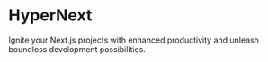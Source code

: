 # HyperNext

Ignite your Next.js projects with enhanced productivity and unleash boundless development possibilities.
